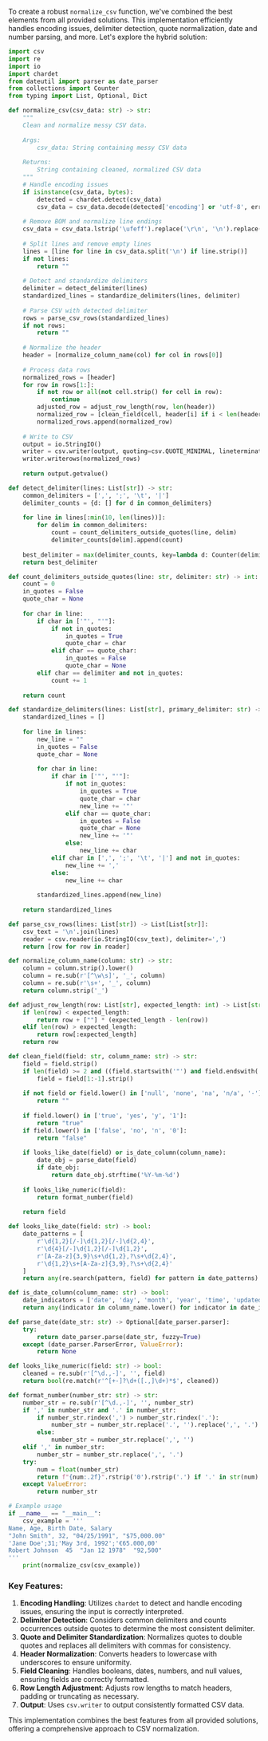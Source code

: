 To create a robust `normalize_csv` function, we've combined the best elements from all provided solutions. This implementation efficiently handles encoding issues, delimiter detection, quote normalization, date and number parsing, and more. Let's explore the hybrid solution:

```python
import csv
import re
import io
import chardet
from dateutil import parser as date_parser
from collections import Counter
from typing import List, Optional, Dict

def normalize_csv(csv_data: str) -> str:
    """
    Clean and normalize messy CSV data.
    
    Args:
        csv_data: String containing messy CSV data
        
    Returns:
        String containing cleaned, normalized CSV data
    """
    # Handle encoding issues
    if isinstance(csv_data, bytes):
        detected = chardet.detect(csv_data)
        csv_data = csv_data.decode(detected['encoding'] or 'utf-8', errors='replace')
    
    # Remove BOM and normalize line endings
    csv_data = csv_data.lstrip('\ufeff').replace('\r\n', '\n').replace('\r', '\n')
    
    # Split lines and remove empty lines
    lines = [line for line in csv_data.split('\n') if line.strip()]
    if not lines:
        return ""
    
    # Detect and standardize delimiters
    delimiter = detect_delimiter(lines)
    standardized_lines = standardize_delimiters(lines, delimiter)
    
    # Parse CSV with detected delimiter
    rows = parse_csv_rows(standardized_lines)
    if not rows:
        return ""
    
    # Normalize the header
    header = [normalize_column_name(col) for col in rows[0]]
    
    # Process data rows
    normalized_rows = [header]
    for row in rows[1:]:
        if not row or all(not cell.strip() for cell in row):
            continue
        adjusted_row = adjust_row_length(row, len(header))
        normalized_row = [clean_field(cell, header[i] if i < len(header) else f"column_{i}") for i, cell in enumerate(adjusted_row)]
        normalized_rows.append(normalized_row)
    
    # Write to CSV
    output = io.StringIO()
    writer = csv.writer(output, quoting=csv.QUOTE_MINIMAL, lineterminator='\n')
    writer.writerows(normalized_rows)
    
    return output.getvalue()

def detect_delimiter(lines: List[str]) -> str:
    common_delimiters = [',', ';', '\t', '|']
    delimiter_counts = {d: [] for d in common_delimiters}
    
    for line in lines[:min(10, len(lines))]:
        for delim in common_delimiters:
            count = count_delimiters_outside_quotes(line, delim)
            delimiter_counts[delim].append(count)
    
    best_delimiter = max(delimiter_counts, key=lambda d: Counter(delimiter_counts[d]).most_common(1)[0][1])
    return best_delimiter

def count_delimiters_outside_quotes(line: str, delimiter: str) -> int:
    count = 0
    in_quotes = False
    quote_char = None
    
    for char in line:
        if char in ['"', "'"]:
            if not in_quotes:
                in_quotes = True
                quote_char = char
            elif char == quote_char:
                in_quotes = False
                quote_char = None
        elif char == delimiter and not in_quotes:
            count += 1
    
    return count

def standardize_delimiters(lines: List[str], primary_delimiter: str) -> List[str]:
    standardized_lines = []
    
    for line in lines:
        new_line = ""
        in_quotes = False
        quote_char = None
        
        for char in line:
            if char in ['"', "'"]:
                if not in_quotes:
                    in_quotes = True
                    quote_char = char
                    new_line += '"'
                elif char == quote_char:
                    in_quotes = False
                    quote_char = None
                    new_line += '"'
                else:
                    new_line += char
            elif char in [',', ';', '\t', '|'] and not in_quotes:
                new_line += ','
            else:
                new_line += char
                
        standardized_lines.append(new_line)
    
    return standardized_lines

def parse_csv_rows(lines: List[str]) -> List[List[str]]:
    csv_text = '\n'.join(lines)
    reader = csv.reader(io.StringIO(csv_text), delimiter=',')
    return [row for row in reader]

def normalize_column_name(column: str) -> str:
    column = column.strip().lower()
    column = re.sub(r'[^\w\s]', '_', column)
    column = re.sub(r'\s+', '_', column)
    return column.strip('_')

def adjust_row_length(row: List[str], expected_length: int) -> List[str]:
    if len(row) < expected_length:
        return row + [""] * (expected_length - len(row))
    elif len(row) > expected_length:
        return row[:expected_length]
    return row

def clean_field(field: str, column_name: str) -> str:
    field = field.strip()
    if len(field) >= 2 and ((field.startswith('"') and field.endswith('"')) or (field.startswith("'") and field.endswith("'"))):
        field = field[1:-1].strip()
    
    if not field or field.lower() in ['null', 'none', 'na', 'n/a', '-']:
        return ""
    
    if field.lower() in ['true', 'yes', 'y', '1']:
        return "true"
    if field.lower() in ['false', 'no', 'n', '0']:
        return "false"
    
    if looks_like_date(field) or is_date_column(column_name):
        date_obj = parse_date(field)
        if date_obj:
            return date_obj.strftime('%Y-%m-%d')
    
    if looks_like_numeric(field):
        return format_number(field)
    
    return field

def looks_like_date(field: str) -> bool:
    date_patterns = [
        r'\d{1,2}[/-]\d{1,2}[/-]\d{2,4}',
        r'\d{4}[/-]\d{1,2}[/-]\d{1,2}',
        r'[A-Za-z]{3,9}\s+\d{1,2},?\s+\d{2,4}',
        r'\d{1,2}\s+[A-Za-z]{3,9},?\s+\d{2,4}'
    ]
    return any(re.search(pattern, field) for pattern in date_patterns)

def is_date_column(column_name: str) -> bool:
    date_indicators = ['date', 'day', 'month', 'year', 'time', 'updated', 'created', 'birth']
    return any(indicator in column_name.lower() for indicator in date_indicators)

def parse_date(date_str: str) -> Optional[date_parser.parser]:
    try:
        return date_parser.parse(date_str, fuzzy=True)
    except (date_parser.ParserError, ValueError):
        return None

def looks_like_numeric(field: str) -> bool:
    cleaned = re.sub(r'[^\d.,-]', '', field)
    return bool(re.match(r'^[+-]?\d+([.,]\d+)*$', cleaned))

def format_number(number_str: str) -> str:
    number_str = re.sub(r'[^\d.,-]', '', number_str)
    if ',' in number_str and '.' in number_str:
        if number_str.rindex(',') > number_str.rindex('.'):
            number_str = number_str.replace('.', '').replace(',', '.')
        else:
            number_str = number_str.replace(',', '')
    elif ',' in number_str:
        number_str = number_str.replace(',', '.')
    try:
        num = float(number_str)
        return f"{num:.2f}".rstrip('0').rstrip('.') if '.' in str(num) else str(int(num))
    except ValueError:
        return number_str

# Example usage
if __name__ == "__main__":
    csv_example = '''
Name, Age, Birth Date, Salary
"John Smith", 32, "04/25/1991", "$75,000.00"
'Jane Doe';31;'May 3rd, 1992';'€65.000,00'
Robert Johnson  45  "Jan 12 1978"  "92,500"
'''
    print(normalize_csv(csv_example))
```

### Key Features:
1. **Encoding Handling**: Utilizes `chardet` to detect and handle encoding issues, ensuring the input is correctly interpreted.
2. **Delimiter Detection**: Considers common delimiters and counts occurrences outside quotes to determine the most consistent delimiter.
3. **Quote and Delimiter Standardization**: Normalizes quotes to double quotes and replaces all delimiters with commas for consistency.
4. **Header Normalization**: Converts headers to lowercase with underscores to ensure uniformity.
5. **Field Cleaning**: Handles booleans, dates, numbers, and null values, ensuring fields are correctly formatted.
6. **Row Length Adjustment**: Adjusts row lengths to match headers, padding or truncating as necessary.
7. **Output**: Uses `csv.writer` to output consistently formatted CSV data.

This implementation combines the best features from all provided solutions, offering a comprehensive approach to CSV normalization.